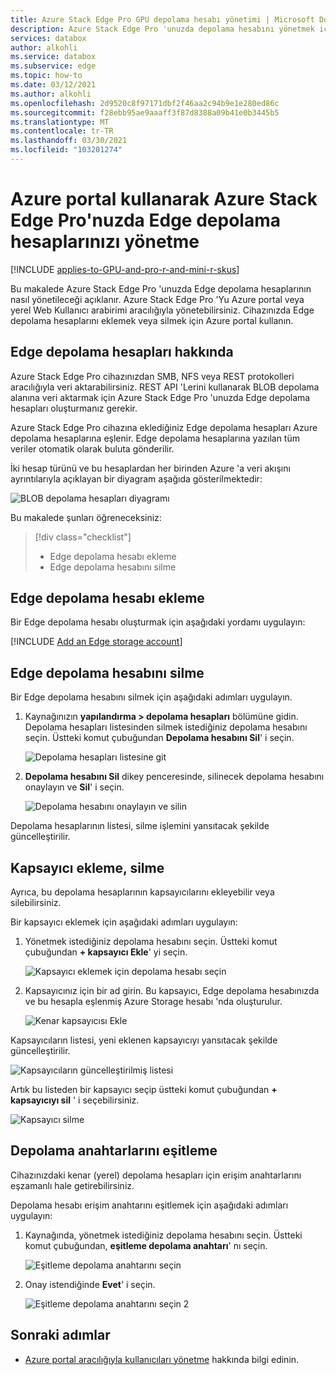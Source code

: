 ```yaml
---
title: Azure Stack Edge Pro GPU depolama hesabı yönetimi | Microsoft Docs
description: Azure Stack Edge Pro 'unuzda depolama hesabını yönetmek için Azure portal nasıl kullanılacağını açıklar.
services: databox
author: alkohli
ms.service: databox
ms.subservice: edge
ms.topic: how-to
ms.date: 03/12/2021
ms.author: alkohli
ms.openlocfilehash: 2d9520c8f97171dbf2f46aa2c94b9e1e280ed86c
ms.sourcegitcommit: f28ebb95ae9aaaff3f87d8388a09b41e0b3445b5
ms.translationtype: MT
ms.contentlocale: tr-TR
ms.lasthandoff: 03/30/2021
ms.locfileid: "103201274"
---
```

# <a name="use-the-azure-portal-to-manage-edge-storage-accounts-on-your-azure-stack-edge-pro"></a>Azure portal kullanarak Azure Stack Edge Pro'nuzda Edge depolama hesaplarınızı yönetme 

[!INCLUDE [applies-to-GPU-and-pro-r-and-mini-r-skus](../../includes/azure-stack-edge-applies-to-gpu-pro-r-mini-r-sku.md)]

Bu makalede Azure Stack Edge Pro 'unuzda Edge depolama hesaplarının nasıl yönetileceği açıklanır. Azure Stack Edge Pro 'Yu Azure portal veya yerel Web Kullanıcı arabirimi aracılığıyla yönetebilirsiniz. Cihazınızda Edge depolama hesaplarını eklemek veya silmek için Azure portal kullanın.

## <a name="about-edge-storage-accounts"></a>Edge depolama hesapları hakkında

Azure Stack Edge Pro cihazınızdan SMB, NFS veya REST protokolleri aracılığıyla veri aktarabilirsiniz. REST API 'Lerini kullanarak BLOB depolama alanına veri aktarmak için Azure Stack Edge Pro 'unuzda Edge depolama hesapları oluşturmanız gerekir. 

Azure Stack Edge Pro cihazına eklediğiniz Edge depolama hesapları Azure depolama hesaplarına eşlenir. Edge depolama hesaplarına yazılan tüm veriler otomatik olarak buluta gönderilir.

İki hesap türünü ve bu hesaplardan her birinden Azure 'a veri akışını ayrıntılarıyla açıklayan bir diyagram aşağıda gösterilmektedir:

![BLOB depolama hesapları diyagramı](media/azure-stack-edge-gpu-manage-storage-accounts/ase-blob-storage.svg)

Bu makalede şunları öğreneceksiniz:

> [!div class="checklist"]
> * Edge depolama hesabı ekleme
> * Edge depolama hesabını silme


## <a name="add-an-edge-storage-account"></a>Edge depolama hesabı ekleme

Bir Edge depolama hesabı oluşturmak için aşağıdaki yordamı uygulayın:

[!INCLUDE [Add an Edge storage account](../../includes/azure-stack-edge-gateway-add-storage-account.md)]

## <a name="delete-an-edge-storage-account"></a>Edge depolama hesabını silme

Bir Edge depolama hesabını silmek için aşağıdaki adımları uygulayın.

1. Kaynağınızın **yapılandırma > depolama hesapları** bölümüne gidin. Depolama hesapları listesinden silmek istediğiniz depolama hesabını seçin. Üstteki komut çubuğundan **Depolama hesabını Sil**' i seçin.

    ![Depolama hesapları listesine git](media/azure-stack-edge-gpu-manage-storage-accounts/delete-edge-storage-account-1.png)

2. **Depolama hesabını Sil** dikey penceresinde, silinecek depolama hesabını onaylayın ve **Sil**' i seçin.

    ![Depolama hesabını onaylayın ve silin](media/azure-stack-edge-gpu-manage-storage-accounts/delete-edge-storage-account-2.png)

Depolama hesaplarının listesi, silme işlemini yansıtacak şekilde güncelleştirilir.


## <a name="add-delete-a-container"></a>Kapsayıcı ekleme, silme

Ayrıca, bu depolama hesaplarının kapsayıcılarını ekleyebilir veya silebilirsiniz.

Bir kapsayıcı eklemek için aşağıdaki adımları uygulayın:

1. Yönetmek istediğiniz depolama hesabını seçin. Üstteki komut çubuğundan **+ kapsayıcı Ekle**' yi seçin.

    ![Kapsayıcı eklemek için depolama hesabı seçin](media/azure-stack-edge-gpu-manage-storage-accounts/add-container-1.png)

2. Kapsayıcınız için bir ad girin. Bu kapsayıcı, Edge depolama hesabınızda ve bu hesapla eşlenmiş Azure Storage hesabı 'nda oluşturulur. 

    ![Kenar kapsayıcısı Ekle](media/azure-stack-edge-gpu-manage-storage-accounts/add-container-2.png)

Kapsayıcıların listesi, yeni eklenen kapsayıcıyı yansıtacak şekilde güncelleştirilir.

![Kapsayıcıların güncelleştirilmiş listesi](media/azure-stack-edge-gpu-manage-storage-accounts/add-container-4.png)

Artık bu listeden bir kapsayıcı seçip üstteki komut çubuğundan **+ kapsayıcıyı sil** ' i seçebilirsiniz. 

![Kapsayıcı silme](media/azure-stack-edge-gpu-manage-storage-accounts/add-container-3.png)

## <a name="sync-storage-keys"></a>Depolama anahtarlarını eşitleme

Cihazınızdaki kenar (yerel) depolama hesapları için erişim anahtarlarını eşzamanlı hale getirebilirsiniz. 

Depolama hesabı erişim anahtarını eşitlemek için aşağıdaki adımları uygulayın:

1. Kaynağında, yönetmek istediğiniz depolama hesabını seçin. Üstteki komut çubuğundan, **eşitleme depolama anahtarı**' nı seçin.

    ![Eşitleme depolama anahtarını seçin](media/azure-stack-edge-gpu-manage-storage-accounts/sync-storage-key-1.png)

2. Onay istendiğinde **Evet**' i seçin.

    ![Eşitleme depolama anahtarını seçin 2](media/azure-stack-edge-gpu-manage-storage-accounts/sync-storage-key-2.png)

## <a name="next-steps"></a>Sonraki adımlar

- [Azure portal aracılığıyla kullanıcıları yönetme](azure-stack-edge-gpu-manage-users.md) hakkında bilgi edinin.
